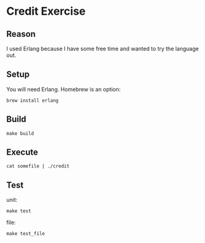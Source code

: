 Credit Exercise
=

Reason
-

I used Erlang because I have some free time and wanted to try the language out.

Setup
-

You will need Erlang. Homebrew is an option:

    brew install erlang

Build
-

    make build

Execute
-

    cat somefile | ./credit

Test
-

unit:  

    make test  

file:  

    make test_file
